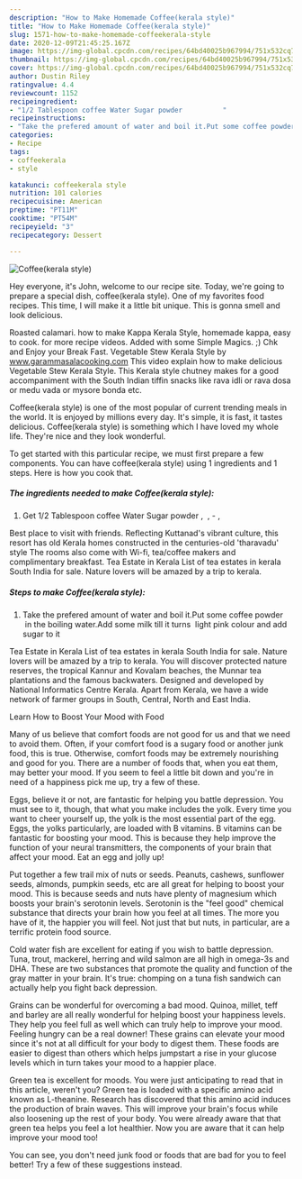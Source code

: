 ```yaml
---
description: "How to Make Homemade Coffee(kerala style)"
title: "How to Make Homemade Coffee(kerala style)"
slug: 1571-how-to-make-homemade-coffeekerala-style
date: 2020-12-09T21:45:25.167Z
image: https://img-global.cpcdn.com/recipes/64bd40025b967994/751x532cq70/coffeekerala-style-recipe-main-photo.jpg
thumbnail: https://img-global.cpcdn.com/recipes/64bd40025b967994/751x532cq70/coffeekerala-style-recipe-main-photo.jpg
cover: https://img-global.cpcdn.com/recipes/64bd40025b967994/751x532cq70/coffeekerala-style-recipe-main-photo.jpg
author: Dustin Riley
ratingvalue: 4.4
reviewcount: 1152
recipeingredient:
- "1/2 Tablespoon coffee Water Sugar powder          "
recipeinstructions:
- "Take the prefered amount of water and boil it.Put some coffee powder  in the boiling water.Add some milk till it turns  light pink colour and add sugar to it"
categories:
- Recipe
tags:
- coffeekerala
- style

katakunci: coffeekerala style 
nutrition: 101 calories
recipecuisine: American
preptime: "PT11M"
cooktime: "PT54M"
recipeyield: "3"
recipecategory: Dessert

---
```



![Coffee(kerala style)](https://img-global.cpcdn.com/recipes/64bd40025b967994/751x532cq70/coffeekerala-style-recipe-main-photo.jpg)

Hey everyone, it's John, welcome to our recipe site. Today, we're going to prepare a special dish, coffee(kerala style). One of my favorites food recipes. This time, I will make it a little bit unique. This is gonna smell and look delicious.

Roasted calamari. how to make Kappa Kerala Style, homemade kappa, easy to cook. for more recipe videos. Added with some Simple Magics. ;) Chk and Enjoy your Break Fast. Vegetable Stew Kerala Style by www.garammasalacooking.com This video explain how to make delicious Vegetable Stew Kerala Style. This Kerala style chutney makes for a good accompaniment with the South Indian tiffin snacks like rava idli or rava dosa or medu vada or mysore bonda etc.

Coffee(kerala style) is one of the most popular of current trending meals in the world. It is enjoyed by millions every day. It's simple, it is fast, it tastes delicious. Coffee(kerala style) is something which I have loved my whole life. They're nice and they look wonderful.


To get started with this particular recipe, we must first prepare a few components. You can have coffee(kerala style) using 1 ingredients and 1 steps. Here is how you cook that.

<!--inarticleads1-->

##### The ingredients needed to make Coffee(kerala style):

1. Get 1/2 Tablespoon coffee Water Sugar powder ,   ,  -    ,


Best place to visit with friends. Reflecting Kuttanad&#39;s vibrant culture, this resort has old Kerala homes constructed in the centuries-old &#39;tharavadu&#39; style The rooms also come with Wi-fi, tea/coffee makers and complimentary breakfast. Tea Estate in Kerala List of tea estates in kerala South India for sale. Nature lovers will be amazed by a trip to kerala. 

<!--inarticleads2-->

##### Steps to make Coffee(kerala style):

1. Take the prefered amount of water and boil it.Put some coffee powder  in the boiling water.Add some milk till it turns  light pink colour and add sugar to it


Tea Estate in Kerala List of tea estates in kerala South India for sale. Nature lovers will be amazed by a trip to kerala. You will discover protected nature reserves, the tropical Kannur and Kovalam beaches, the Munnar tea plantations and the famous backwaters. Designed and developed by National Informatics Centre Kerala. Apart from Kerala, we have a wide network of farmer groups in South, Central, North and East India. 

Learn How to Boost Your Mood with Food


Many of us believe that comfort foods are not good for us and that we need to avoid them. Often, if your comfort food is a sugary food or another junk food, this is true. Otherwise, comfort foods may be extremely nourishing and good for you. There are a number of foods that, when you eat them, may better your mood. If you seem to feel a little bit down and you're in need of a happiness pick me up, try a few of these.

Eggs, believe it or not, are fantastic for helping you battle depression. You must see to it, though, that what you make includes the yolk. Every time you want to cheer yourself up, the yolk is the most essential part of the egg. Eggs, the yolks particularly, are loaded with B vitamins. B vitamins can be fantastic for boosting your mood. This is because they help improve the function of your neural transmitters, the components of your brain that affect your mood. Eat an egg and jolly up!

Put together a few trail mix of nuts or seeds. Peanuts, cashews, sunflower seeds, almonds, pumpkin seeds, etc are all great for helping to boost your mood. This is because seeds and nuts have plenty of magnesium which boosts your brain's serotonin levels. Serotonin is the "feel good" chemical substance that directs your brain how you feel at all times. The more you have of it, the happier you will feel. Not just that but nuts, in particular, are a terrific protein food source.

Cold water fish are excellent for eating if you wish to battle depression. Tuna, trout, mackerel, herring and wild salmon are all high in omega-3s and DHA. These are two substances that promote the quality and function of the gray matter in your brain. It's true: chomping on a tuna fish sandwich can actually help you fight back depression. 

Grains can be wonderful for overcoming a bad mood. Quinoa, millet, teff and barley are all really wonderful for helping boost your happiness levels. They help you feel full as well which can truly help to improve your mood. Feeling hungry can be a real downer! These grains can elevate your mood since it's not at all difficult for your body to digest them. These foods are easier to digest than others which helps jumpstart a rise in your glucose levels which in turn takes your mood to a happier place.

Green tea is excellent for moods. You were just anticipating to read that in this article, weren't you? Green tea is loaded with a specific amino acid known as L-theanine. Research has discovered that this amino acid induces the production of brain waves. This will improve your brain's focus while also loosening up the rest of your body. You were already aware that that green tea helps you feel a lot healthier. Now you are aware that it can help improve your mood too!

You can see, you don't need junk food or foods that are bad for you to feel better! Try  a few  of  these  suggestions  instead.

